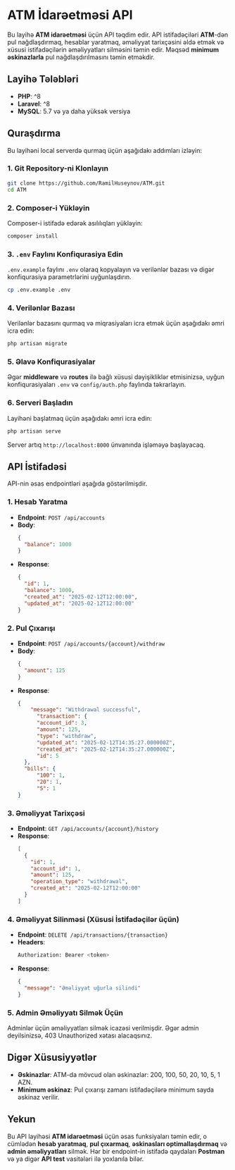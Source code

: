 
# ATM İdarəetməsi API

Bu layihə **ATM idarəetməsi** üçün API təqdim edir. API istifadəçiləri **ATM**-dən pul nağdlaşdırmaq, hesablar yaratmaq, əməliyyat tarixçəsini əldə etmək və xüsusi istifadəçilərin əməliyyatları silməsini təmin edir. Məqsəd **minimum əskinazlarla** pul nağdlaşdırılmasını təmin etməkdir.

## Layihə Tələbləri

- **PHP**: ^8
- **Laravel**: ^8
- **MySQL**: 5.7 və ya daha yüksək versiya

## Quraşdırma

Bu layihəni local serverdə qurmaq üçün aşağıdakı addımları izləyin:

### 1. Git Repository-ni Klonlayın

```bash
git clone https://github.com/RamilHuseynov/ATM.git
cd ATM
```

### 2. Composer-i Yükləyin

Composer-i istifadə edərək asılılıqları yükləyin:

```bash
composer install
```

### 3. `.env` Faylını Konfiqurasiya Edin

`.env.example` faylını `.env` olaraq kopyalayın və verilənlər bazası və digər konfiqurasiya parametrlərini uyğunlaşdırın.

```bash
cp .env.example .env
```

### 4. Verilənlər Bazası

Verilənlər bazasını qurmaq və miqrasiyaları icra etmək üçün aşağıdakı əmri icra edin:

```bash
php artisan migrate
```

### 5. Əlavə Konfiqurasiyalar

Əgər **middleware** və **routes** ilə bağlı xüsusi dəyişikliklər etmisinizsə, uyğun konfiqurasiyaları `.env` və `config/auth.php` faylında təkrarlayın.

### 6. Serveri Başladın

Layihəni başlatmaq üçün aşağıdakı əmri icra edin:

```bash
php artisan serve
```

Server artıq `http://localhost:8000` ünvanında işləməyə başlayacaq.

## API İstifadəsi

API-nin əsas endpointləri aşağıda göstərilmişdir.

### 1. **Hesab Yaratma**

- **Endpoint**: `POST /api/accounts`
- **Body**:
  ```json
  {
    "balance": 1000
  }
  ```
- **Response**:
  ```json
  {
    "id": 1,
    "balance": 1000,
    "created_at": "2025-02-12T12:00:00",
    "updated_at": "2025-02-12T12:00:00"
  }
  ```

### 2. **Pul Çıxarışı**

- **Endpoint**: `POST /api/accounts/{account}/withdraw`
- **Body**:
  ```json
  {
    "amount": 125
  }
  ```
- **Response**:
  ```json
  {
      "message": "Withdrawal successful",
        "transaction": {
        "account_id": 3,
        "amount": 125,
        "type": "withdraw",
        "updated_at": "2025-02-12T14:35:27.000000Z",
        "created_at": "2025-02-12T14:35:27.000000Z",
        "id": 5
    },
    "bills": {
        "100": 1,
        "20": 1,
        "5": 1
  }
  ```

### 3. **Əməliyyat Tarixçəsi**

- **Endpoint**: `GET /api/accounts/{account}/history`
- **Response**:
  ```json
  [
    {
      "id": 1,
      "account_id": 1,
      "amount": 125,
      "operation_type": "withdrawal",
      "created_at": "2025-02-12T12:00:00"
    }
  ]
  ```

### 4. **Əməliyyat Silinməsi (Xüsusi İstifadəçilər üçün)**

- **Endpoint**: `DELETE /api/transactions/{transaction}`
- **Headers**:
  ```bash
  Authorization: Bearer <token>
  ```
- **Response**:
  ```json
  {
    "message": "Əməliyyat uğurla silindi"
  }
  ```

### 5. **Admin Əməliyyatı Silmək Üçün**

Adminlər üçün əməliyyatları silmək icazəsi verilmişdir. Əgər admin deyilsinizsə, 403 Unauthorized xətası alacaqsınız.

## Digər Xüsusiyyətlər

- **Əskinazlar**: ATM-da mövcud olan əskinazlar: 200, 100, 50, 20, 10, 5, 1 AZN.
- **Minimum əskinaz**: Pul çıxarışı zamanı istifadəçilərə minimum sayda əskinaz verilir.

## Yekun

Bu API layihəsi **ATM idarəetməsi** üçün əsas funksiyaları təmin edir, o cümlədən **hesab yaratmaq**, **pul çıxarmaq**, **əskinasları optimallaşdırmaq** və **admin əməliyyatları** silmək. Hər bir endpoint-in istifadə qaydaları **Postman** və ya digər **API test** vasitələri ilə yoxlanıla bilər.
